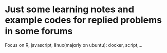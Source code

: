 # Just some learning notes and example codes for replied problems in some forums
Focus on R, javascript, linux(majorly on ubuntu): docker, script,...
